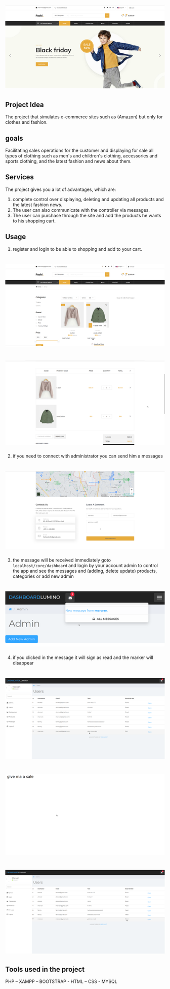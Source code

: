 # ![1](img/1.png)


## Project Idea 
The project that simulates e-commerce sites such as (Amazon) but only for clothes and fashion.


## goals 
Facilitating sales operations for the customer and displaying for sale all types of clothing such as men's and children's clothing,
accessories and sports clothing, and the latest fashion and
news about them.



## Services
The project gives you a lot of advantages, which are:
1. complete control over displaying, deleting and updating all products
and the latest fashion news.
2. The user can also communicate with the controller via messages.
3. The user can purchase through the site and add the products he
wants to his shopping cart.

## Usage

1. register and login to be able to shopping and add to your cart.
# ![2](img/4.png)
# ![3](img/6.png)

2. if you need to connect with administrator you can send him a messages
# ![4](img/7.png)
3. the message will be received immediately
goto `localhost/core/dashboard` and login by your account admin to control the app and see the messages and (adding, delete update) products, categories or add new admin
# ![5](img/9.png)

4. if you clicked in the message it will sign as read and the marker will disappear
# ![5](img/10.png)
# ![5](img/11.png)
# ![5](img/12.png)



## Tools used in the project
PHP – XAMPP – BOOTSTRAP - HTML – CSS - MYSQL

